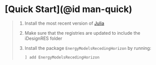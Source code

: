 # [Quick Start](@id man-quick)

> 1. Install the most recent version of [Julia](https://julialang.org/downloads/)
> 2. Make sure that the registries are updated to include the iDesignRES folder
> 3. Install the package `EnergyModelsRecedingHorizon` by running:
>
>    ```julia
>    ] add EnergyModelsRecedingHorizon
>    ```
